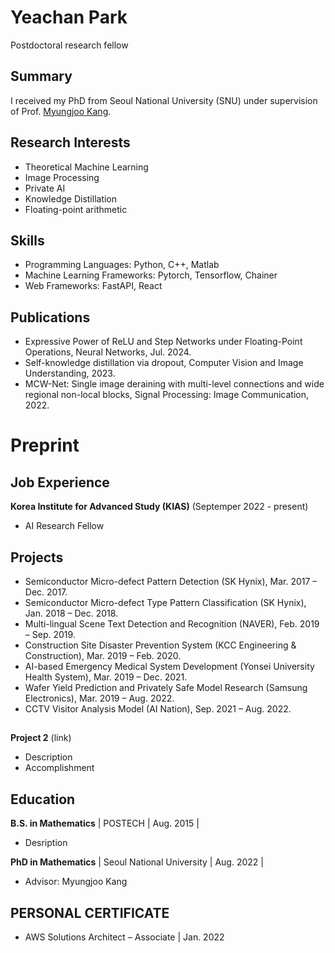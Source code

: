 # Yeachan Park
Postdoctoral research fellow

## Summary
I received my PhD from Seoul National University (SNU) under supervision of Prof. [Myungjoo Kang](https://www.ncia.snu.ac.kr/general-5-1). 

## Research Interests 
- Theoretical Machine Learning
- Image Processing
- Private AI
- Knowledge Distillation 
- Floating-point arithmetic

## Skills
- Programming Languages: Python, C++, Matlab
- Machine Learning Frameworks: Pytorch, Tensorflow, Chainer
- Web Frameworks: FastAPI, React

## Publications
-  Expressive Power of ReLU and Step Networks under Floating-Point Operations, Neural Networks, Jul. 2024. 
-  Self-knowledge distillation via dropout, Computer Vision and Image Understanding, 2023. 
-  MCW-Net: Single image deraining with multi-level connections and wide regional non-local blocks, Signal Processing: Image Communication, 2022.

  
# Preprint

## Job Experience
**Korea Institute for Advanced Study (KIAS)** (Septemper 2022 - present)   
- AI Research Fellow 



## Projects
- Semiconductor Micro-defect Pattern Detection (SK Hynix), Mar. 2017 – Dec. 2017.
- Semiconductor Micro-defect Type Pattern Classification (SK Hynix), Jan. 2018 – Dec. 2018.
- Multi-lingual Scene Text Detection and Recognition (NAVER), Feb. 2019 – Sep. 2019.
- Construction Site Disaster Prevention System (KCC Engineering & Construction), Mar. 2019 – Feb. 2020.
- AI-based Emergency Medical System Development (Yonsei University Health System), Mar. 2019 – Dec. 2021.
- Wafer Yield Prediction and Privately Safe Model Research (Samsung Electronics), Mar. 2019 – Aug. 2022.
- CCTV Visitor Analysis Model (AI Nation), Sep. 2021 – Aug. 2022.

##
**Project 2** (link)
- Description 
- Accomplishment

## Education
**B.S. in Mathematics** | POSTECH | Aug. 2015 |
 - Desription

**PhD in Mathematics** | Seoul National University | Aug. 2022 | 
 - Advisor: Myungjoo Kang

## PERSONAL CERTIFICATE
- AWS Solutions Architect – Associate |  Jan. 2022

